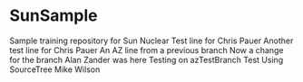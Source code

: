 # SunSample
Sample training repository for Sun Nuclear
Test line for Chris Pauer
Another test line for Chris Pauer
An AZ line from a previous branch
Now a change for the branch
Alan Zander was here
Testing on azTestBranch
Test Using SourceTree
Mike Wilson
